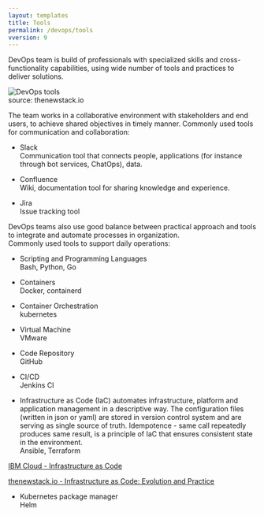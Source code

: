 ```yaml
---
layout: templates
title: Tools
permalink: /devops/tools
vversion: 9
---
```

  
  
DevOps team is build of professionals with specialized skills and cross-functionality capabilities, using wide number of tools and practices to deliver solutions. 

![DevOps tools](https://cdn.thenewstack.io/media/2018/11/8bebeea6-cicd-tooling-orchestration-1024x608.png)  
source: thenewstack.io
  
  
The team works in a collaborative environment with stakeholders and end users, to achieve shared objectives in timely manner.  Commonly used tools for communication and collaboration:

* Slack  
Communication tool that connects people, applications (for instance through bot services, ChatOps), data. 


* Confluence  
Wiki, documentation tool for sharing knowledge and experience. 

* Jira  
Issue tracking tool


DevOps teams also use good balance between practical approach and tools to integrate and automate processes in organization.  
Commonly used tools to support daily operations:

* Scripting and Programming Languages  
Bash, Python, Go

* Containers  
Docker, containerd

* Container Orchestration  
kubernetes

* Virtual Machine  
VMware

* Code Repository  
GitHub

* CI/CD  
Jenkins CI

* Infrastructure as Code (IaC) automates infrastructure, platform and application management in a descriptive way.
The configuration files (written in json or yaml) are stored in version control system and are serving as single source of truth.
Idempotence - same call repeatedly produces same result, is a principle of IaC that ensures consistent state in the environment.   
Ansible, Terraform

[IBM Cloud - Infrastructure as Code](https://www.ibm.com/cloud/learn/infrastructure-as-code "IBM Cloud")

[thenewstack.io - Infrastructure as Code: Evolution and Practice](https://thenewstack.io/infrastructure-as-code-evolution-and-practice/ "thenewstack.io")

* Kubernetes package manager  
Helm


